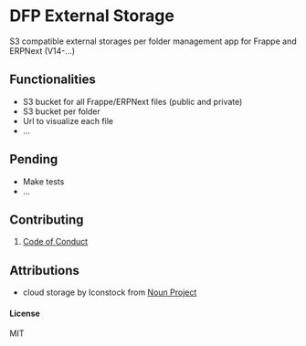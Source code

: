 # DFP External Storage

S3 compatible external storages per folder management app for Frappe and ERPNext (V14-...)

## Functionalities

- S3 bucket for all Frappe/ERPNext files (public and private)
- S3 bucket per folder
- Url to visualize each file
- ...

## Pending

- Make tests
- ...


## Contributing

1. [Code of Conduct](CODE_OF_CONDUCT.md)

## Attributions
- cloud storage by Iconstock from [Noun Project](https://thenounproject.com/browse/icons/term/cloud-storage/)

#### License

MIT